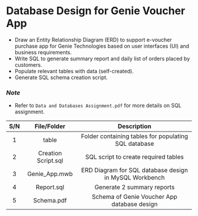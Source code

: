 # Database Design for Genie Voucher App
* Draw an Entity Relationship Diagram (ERD) to support e-voucher purchase app for Genie Technologies based on user interfaces (UI) and business requirements.
* Write SQL to generate summary report and daily list of orders placed by customers.
* Populate relevant tables with data (self-created).
* Generate SQL schema creation script.

### *Note*
* Refer to `Data and Databases Assignment.pdf` for more details on SQL assignment.

| S/N | File/Folder | Description |
| :---: | :---: | :---: |
| 1 | table | Folder containing tables for populating SQL database |
| 2 | Creation Script.sql | SQL script to create  required tables |
| 3 | Genie_App.mwb | ERD Diagram for SQL database design in MySQL Workbench |
| 4 | Report.sql | Generate 2 summary reports |
| 5 | Schema.pdf | Schema of Genie Voucher App database design |
